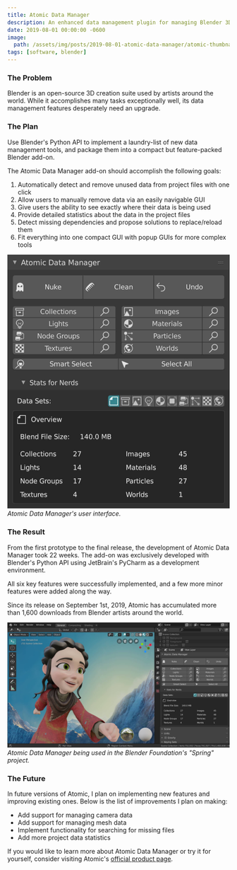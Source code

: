 ```yaml
---
title: Atomic Data Manager
description: An enhanced data management plugin for managing Blender 3D assets more efficiently.
date: 2019-08-01 00:00:00 -0600
image:
  path: /assets/img/posts/2019-08-01-atomic-data-manager/atomic-thumbnail.jpg
tags: [software, blender]
---
```


### The Problem

Blender is an open-source 3D creation suite used by artists around the world. While it accomplishes many tasks exceptionally well, its data management features desperately need an upgrade.

### The Plan

Use Blender's Python API to implement a laundry-list of new data management tools, and package them into a compact but feature-packed Blender add-on.

The Atomic Data Manager add-on should accomplish the following goals:

1. Automatically detect and remove unused data from project files with one click
2. Allow users to manually remove data via an easily navigable GUI
3. Give users the ability to see exactly where their data is being used
4. Provide detailed statistics about the data in the project files
5. Detect missing dependencies and propose solutions to replace/reload them
6. Fit everything into one compact GUI with popup GUIs for more complex tools

![](/assets/img/posts/2019-08-01-atomic-data-manager/atomic-panel.jpg)
_Atomic Data Manager's user interface._

### The Result

From the first prototype to the final release, the development of Atomic Data Manager took 22 weeks. The add-on was exclusively developed with Blender's Python API using JetBrain's PyCharm as a development environment.

All six key features were successfully implemented, and a few more minor features were added along the way.

Since its release on September 1st, 2019, Atomic has accumulated more than 1,600 downloads from Blender artists around the world.

![](/assets/img/posts/2019-08-01-atomic-data-manager/atomic-editor.jpg)
_Atomic Data Manager being used in the Blender Foundation's "Spring" project._

### The Future

In future versions of Atomic, I plan on implementing new features and improving existing ones. Below is the list of improvements I plan on making:

- Add support for managing camera data
- Add support for managing mesh data
- Implement functionality for searching for missing files
- Add more project data statistics

If you would like to learn more about Atomic Data Manager or try it for yourself, consider visiting Atomic's [official product page](https://remington.pro/software/blender/atomic/).
